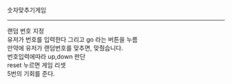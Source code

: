 숫자맞추기게임<hr>

랜덤 번호 지정<br>
 유저가 번호를 입력한다 그리고 go 라는 버튼을 누름<br>
 만약에 유저가 랜덤번호를 맞추면, 맞췄습니다.<br>
 번호입력에따라 up,down 판단<br>
 reset 누르면 게임 리셋<br>
 5번의 기회를 준다.<br>

